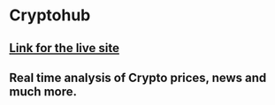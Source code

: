 # Cryptohub
## [Link for the live site](https://hemant2704.github.io/Cryptohub/)

## Real time analysis of Crypto prices, news and much more.
